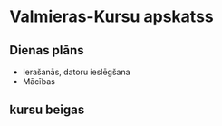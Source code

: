 # Valmieras-Kursu apskatss
## Dienas plāns
- Ierašanās, datoru ieslēgšana
- Mācības

## kursu beigas
